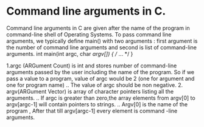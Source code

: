  # Command line arguments in C.
Command line arguments in C are given after the name of the program in command-line shell of Operating Systems.
To pass command line arguments, we typically define main() with two arguments : first argument is the number of command line arguments and second is list of command-line arguments.
int main(int argc, char *argv[]) { /* ... */ }

1.argc (ARGument Count) is int and stores number of command-line arguments passed by the user including the name of the program. So if we pass a value to a program, value of argc would be 2 (one for argument and one for program name)
.. The value of argc should be non negative.
2. argv(ARGument Vector) is array of character pointers listing all the arguments.
.. If argc is greater than zero,the array elements from argv[0] to argv[argc-1] will contain pointers to strings.
.. Argv[0] is the name of the program , After that till argv[argc-1] every element is command -line arguments.
